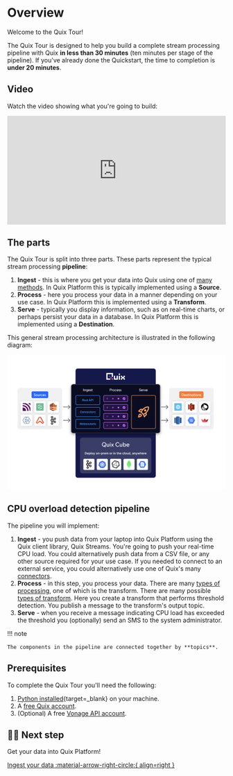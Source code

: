 # Overview

Welcome to the Quix Tour! 

The Quix Tour is designed to help you build a complete stream processing pipeline with Quix **in less than 30 minutes** (ten minutes per stage of the pipeline). If you've already done the Quickstart, the time to completion is **under 20 minutes**. 

## Video

Watch the video showing what you're going to build:

<div style="position: relative; padding-bottom: 49.77477477477478%; height: 0;"><iframe src="https://www.loom.com/embed/5b0a88d2185c4cfea8fd2917d3898964?sid=7ea745ef-6dee-45ca-b6db-1fb450b671c8" frameborder="0" webkitallowfullscreen mozallowfullscreen allowfullscreen style="position: absolute; top: 0; left: 0; width: 100%; height: 100%;"></iframe></div>

## The parts

The Quix Tour is split into three parts. These parts represent the typical stream processing **pipeline**:

1. **Ingest** - this is where you get your data into Quix using one of [many methods](../ingest-data.md). In Quix Platform this is typically implemented using a **Source**.
2. **Process** - here you process your data in a manner depending on your use case. In Quix Platform this is implemented using a **Transform**.
3. **Serve** - typically you display information, such as on real-time charts, or perhaps persist your data in a database. In Quix Platform this is implemented using a **Destination**.

This general stream processing architecture is illustrated in the following diagram:

![Architecture](./images/architecture.png)

## CPU overload detection pipeline

The pipeline you will implement:

1. **Ingest** - you push data from your laptop into Quix Platform using the Quix client library, Quix Streams. You're going to push your real-time CPU load. You could alternatively push data from a CSV file, or any other source required for your use case. If you needed to connect to an external service, you could alternatively use one of Quix's many [connectors](../connectors/index.md).
2. **Process** - in this step, you process your data. There are many [types of processing](../concepts/types-of-processing.md), one of which is the transform. There are many possible [types of transform](../concepts/types-of-transform.md). Here you create a transform that performs threshold detection. You publish a message to the transform's output topic. 
3. **Serve** - when you receive a message indicating CPU load has exceeded the threshold you (optionally) send an SMS to the system administrator.

!!! note

    The components in the pipeline are connected together by **topics**.

## Prerequisites

To complete the Quix Tour you'll need the following:

1. [Python installed](https://www.python.org/downloads/){target=_blank} on your machine.
2. A [free Quix account](https://portal.platform.quix.ai/self-sign-up).
3. (Optional) A free [Vonage API account](https://developer.vonage.com/sign-up).

## 🏃‍♀️ Next step

Get your data into Quix Platform!

[Ingest your data :material-arrow-right-circle:{ align=right }](./ingest-push.md)
